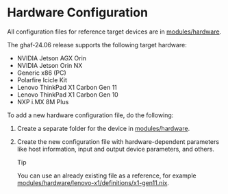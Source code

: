 <!--
    Copyright 2022-2024 TII (SSRC) and the Ghaf contributors
    SPDX-License-Identifier: CC-BY-SA-4.0
-->

# Hardware Configuration

All configuration files for reference target devices are in [modules/hardware](https://github.com/tiiuae/ghaf/tree/main/modules/hardware).

The ghaf-24.06 release supports the following target hardware:

* NVIDIA Jetson AGX Orin
* NVIDIA Jetson Orin NX
* Generic x86 (PC)
* Polarfire Icicle Kit
* Lenovo ThinkPad X1 Carbon Gen 11
* Lenovo ThinkPad X1 Carbon Gen 10
* NXP i.MX 8M Plus

To add a new hardware configuration file, do the following:

1. Create a separate folder for the device in [modules/hardware](https://github.com/tiiuae/ghaf/tree/main/modules/hardware).
2. Create the new configuration file with hardware-dependent parameters like host information, input and output device parameters, and others.
   
    > [!TIP]
    > You can use an already existing file as a reference, for example [modules/hardware/lenovo-x1/definitions/x1-gen11.nix](https://github.com/tiiuae/ghaf/blob/main/modules/hardware/lenovo-x1/definitions/x1-gen11.nix). 
